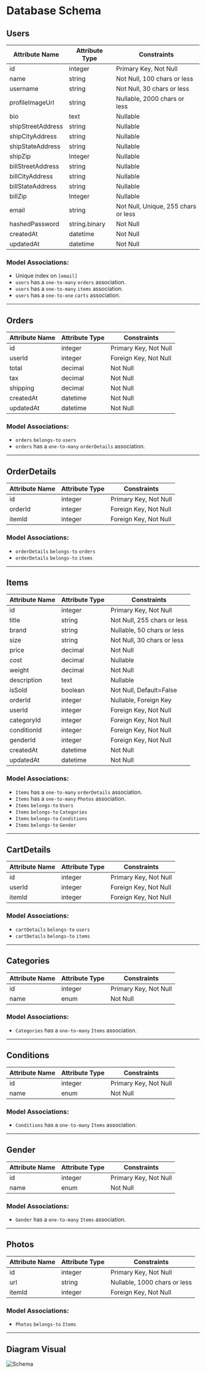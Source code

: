 # Database Schema

## Users

| Attribute Name    | Attribute Type | Constraints                         |
| ----------------- | -------------- | ----------------------------------- |
| id                | integer        | Primary Key, Not Null               |
| name              | string         | Not Null, 100 chars or less         |
| username          | string         | Not Null, 30 chars or less          |
| profileImageUrl   | string         | Nullable, 2000 chars or less        |
| bio               | text           | Nullable                            |
| shipStreetAddress | string         | Nullable                            |
| shipCityAddress   | string         | Nullable                            |
| shipStateAddress  | string         | Nullable                            |
| shipZip           | Integer        | Nullable                            |
| billStreetAddress | string         | Nullable                            |
| billCityAddress   | string         | Nullable                            |
| billStateAddress  | string         | Nullable                            |
| billZip           | Integer        | Nullable                            |
| email             | string         | Not Null, Unique, 255 chars or less |
| hashedPassword    | string.binary  | Not Null                            |
| createdAt         | datetime       | Not Null                            |
| updatedAt         | datetime       | Not Null                            |

### Model Associations:

- Unique index on `[email]`
- `users` has a `one-to-many` `orders` association.
- `users` has a `one-to-many` `items` association.
- `users` has a `one-to-one` `carts` association.

---

## Orders

| Attribute Name | Attribute Type | Constraints           |
| -------------- | -------------- | --------------------- |
| id             | integer        | Primary Key, Not Null |
| userId         | integer        | Foreign Key, Not Null |
| total          | decimal        | Not Null              |
| tax            | decimal        | Not Null              |
| shipping       | decimal        | Not Null              |
| createdAt      | datetime       | Not Null              |
| updatedAt      | datetime       | Not Null              |

### Model Associations:

- `orders` `belongs-to` `users`
- `orders` has a `one-to-many` `orderDetails` association.

---

## OrderDetails

| Attribute Name | Attribute Type | Constraints           |
| -------------- | -------------- | --------------------- |
| id             | integer        | Primary Key, Not Null |
| orderId        | integer        | Foreign Key, Not Null |
| itemId         | integer        | Foreign Key, Not Null |

### Model Associations:

- `orderDetails` `belongs-to` `orders`
- `orderDetails` `belongs-to` `items`

---

## Items

| Attribute Name | Attribute Type | Constraints                 |
| -------------- | -------------- | --------------------------- |
| id             | integer        | Primary Key, Not Null       |
| title          | string         | Not Null, 255 chars or less |
| brand          | string         | Nullable, 50 chars or less  |
| size           | string         | Not Null, 30 chars or less  |
| price          | decimal        | Not Null                    |
| cost           | decimal        | Nullable                    |
| weight         | decimal        | Not Null                    |
| description    | text           | Nullable                    |
| isSold         | boolean        | Not Null, Default=False     |
| orderId        | integer        | Nullable, Foreign Key       |
| userId         | integer        | Foreign Key, Not Null       |
| categoryId     | integer        | Foreign Key, Not Null       |
| conditionId    | integer        | Foreign Key, Not Null       |
| genderId       | integer        | Foreign Key, Not Null       |
| createdAt      | datetime       | Not Null                    |
| updatedAt      | datetime       | Not Null                    |

### Model Associations:

- `Items` has a `one-to-many` `orderDetails` association.
- `Items` has a `one-to-many` `Photos` association.
- `Items` `belongs-to` `Users`
- `Items` `belongs-to` `Categories`
- `Items` `belongs-to` `Conditions`
- `Items` `belongs-to` `Gender`

---

## CartDetails

| Attribute Name | Attribute Type | Constraints           |
| -------------- | -------------- | --------------------- |
| id             | integer        | Primary Key, Not Null |
| userId         | integer        | Foreign Key, Not Null |
| itemId         | integer        | Foreign Key, Not Null |

### Model Associations:

- `cartDetails` `belongs-to` `users`
- `cartDetails` `belongs-to` `items`

---

## Categories

| Attribute Name | Attribute Type | Constraints           |
| -------------- | -------------- | --------------------- |
| id             | integer        | Primary Key, Not Null |
| name           | enum           | Not Null              |

### Model Associations:

- `Categories` has a `one-to-many` `Items` association.

---

## Conditions

| Attribute Name | Attribute Type | Constraints           |
| -------------- | -------------- | --------------------- |
| id             | integer        | Primary Key, Not Null |
| name           | enum           | Not Null              |

### Model Associations:

- `Conditions` has a `one-to-many` `Items` association.

---

## Gender

| Attribute Name | Attribute Type | Constraints           |
| -------------- | -------------- | --------------------- |
| id             | integer        | Primary Key, Not Null |
| name           | enum           | Not Null              |

### Model Associations:

- `Gender` has a `one-to-many` `Items` association.

---

## Photos

| Attribute Name | Attribute Type | Constraints                  |
| -------------- | -------------- | ---------------------------- |
| id             | integer        | Primary Key, Not Null        |
| url            | string         | Nullable, 1000 chars or less |
| itemId         | integer        | Foreign Key, Not Null        |

### Model Associations:

- `Photos` `belongs-to` `Items`

---

## Diagram Visual

![Schema](https://i.postimg.cc/g0JBn8z1/db-schema.jpg)
